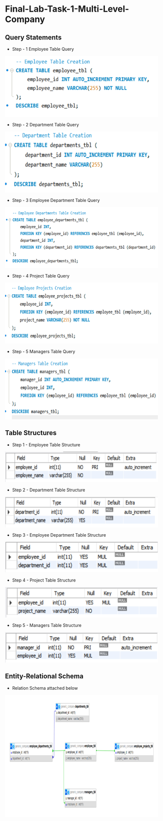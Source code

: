 # Final-Lab-Task-1-Multi-Level-Company

## Query Statements

- Step - 1 Employee Table Query <br>
<img src="Images/Employee-Table.png" alt="Alt Text" width="600" height="200">

- Step - 2 Department Table Query <br>
<img src="Images/Department-Table.png" alt="Alt Text" width="600" height="200">

- Step - 3 Employee Department Table Query <br>
<img src="Images/Emp-Dept-Table.png" alt="Alt Text" width="600" height="200">

- Step - 4 Project Table Query <br>
<img src="Images/Emp-Proj-Creation.png" alt="Alt Text" width="600" height="200">

- Step - 5 Managers Table Query <br>
<img src="Images/Manager-Table-Creation.png" alt="Alt Text" width="600" height="200">

## Table Structures

- Step 1 - Employee Table Structure <br>
<img src="Images/Emp-Table-Structure.png" alt="Alt Text" width="600" height="100">

- Step 2 - Department Table Structure <br>
<img src="Images/Department-Table-Structure.png" alt="Alt Text" width="600" height="100">

- Step 3 - Employee Department Table Structure <br>
<img src="Images/Employee-Department-Structure.png" alt="Alt Text" width="600" height="100">

- Step 4 - Project Table Structure <br>
<img src="Images/Project-Structure.png" alt="Alt Text" width="600" height="100">

- Step 5 - Managers Table Structure <br>
<img src="Images/Manager-Structure.png" alt="Alt Text" width="600" height="100">

## Entity-Relational Schema

- Relation Schema attached below
<img src="Images/Entity-Relation.jpg" alt="Alt Text" width="900" height="400">
